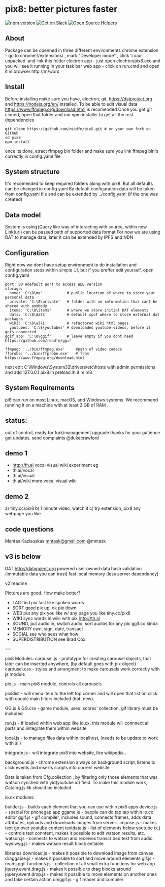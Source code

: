 # pix8: better pictures faster
[![npm version](https://badge.fury.io/js/apollo-client.svg)](https://badge.fury.io/js/apollo-client) [![Get on Slack](https://img.shields.io/badge/slack-join-orange.svg)](http://www.apollostack.com/#slack) [![Open Source Helpers](https://www.codetriage.com/apollographql/apollo-client/badges/users.svg)](https://www.codetriage.com/apollographql/apollo-client)

## About
Package can be openned in three different environments
chrome extension - go to chrome://extensions/ , mark "Developer mode" , click 'Load unpacked' and link this folder
electron app - just open electron/pix8.exe and you will see it running in your task bar
web app - click on run.cmd and open it in browser http://m/word


## Install
Before installing make sure you have, electron, git, https://datproject.org and https://nodejs.org/en/ installed.
To be able to edit visual data https://www.ffmpeg.org/download.html is recomended
Once you got git cloned, open that folder and run npm installer to get all the rest dependencies

    git clone https://github.com/readfm/pix8.git # or your own fork on Github
    cd pix8
    npm install
    
once its done, etract ffmpeg bin folder and make sure you link ffmpeg bin's correctly in config.yaml file
    
## System structure
It's recomended to keep required folders along with pix8. But all defaults can be changed in config.yaml
By default configuration data will be taken from config.yaml file and can be extended by ../config.yaml (if the one was created)

## Data model
System is using jQuery like way of interacting with source, within new Link(url) can be passed path of supported data format
For now we are using DAT to manage data, later it can be extended by IPFS and NDN 

## Configuration
Right now we dont have setup environment to do installation and configuration steps within simple UI,
but if you preffer edit yourself, open config.yaml

    port: 80 #default port to access WEB version
    storage:
      home: 'C:\8\me'           # public location of where to store your personal data
      private: 'C:\8\private'   # folder with an imformation that cant be shared with anybody
      items: 'C:\8\items'       # where we store initial DAT elements
      dats: 'C:\8\dats'         # default spot where to store external dat packages
      wiki: 'C:\8\wiki'         # refactored wiki html pages
      youtubes: 'C:\8\youtubes' # downloaded youtube videos, before it gets converted
    ggif_app: 'C:\8\ggif'       # leave empty if you dont need https://github.com/readfm/ggif

    ffmpeg: '../bin/ffmpeg.exe'     #path of video codecs
    ffprobe: '../bin/ffprobe.exe'   # from https://www.ffmpeg.org/download.html

next edit C:\Windows\System32\drivers\etc\hosts with admin permissions and add
    127.0.0.1	  pix8.lh preload.lh 8 m m8

## System Requirements
pi8 can run on most Linux, macOS, and Windows systems. We recommend running it on a machine with at least 2 GB of RAM .

## status:
out of control, ready for fork/management upgrade
thanks for your patience
get updates, send complaints @dukecrawford

## demo 1
* http://th.ai vocal visual wiki experiment eg
* th.ai/vocal
* th.ai/visual
* th.ai/wiki more vocal visual wiki
  
## demo 2
  a) tiny.cc/pix8
  b) 1 minute video, watch it
  c) try extension, pix8 any webpage you like
  
## code questions
Mantas Kazlauskas mntask@gmail.com @mntask

## v3 is below
DAT http://datproject.org powered user owned data
hash validation (immutable data you can trust)
fast local memory (less server dependency)

v2 readme

Pictures are good. How make better?

* TAG find pix fast like spoken words 
* SORT good pix up, ok pix down
* WEB put any pix you like w/ any page you like tiny.cc/pix8
* WIKI sync words in wiki with pix http://th.ai
* SOUND, put audio in, switch audio, sort audios for any pic ggif.co kinda
* MEMORY own, sign, date, transact
* SOCIAL see who sees what how
* SUPERDISTRIBUTION see Brad Cox

==

pix8 Modules:
carousel.js - prototype for creating carousel objects, that later can be inserted anywhere, (by default goes with pix object)
carousel.css - styles and arrangment to make carousels work correctly with js module

pix.js - main pix8 module, controls all carousels

pix8list - will menu item to the left top corner and will open that list on click with couple main filters included (hot, new).


GG.js & GG.css - game module, uses 'scores' collection, gif library must be included

run.js - if loaded within web app like io.cx, this module will connnect all parts and iintegrate them within website

local.js - to manage files data within localhost, (needs to be update to work with all)

integrate.js - will integrate pix8 into website, like wikipedia..

background.js - chrome extension always on background script, listens to click events and inserts scripts into current website

Data is taken from Cfg.collection , by filtering only those elements that was watson synched with yid(youtube id) field. To make this module work, Catalog.js lib should be included

io.cx modules: 

builder.js - builds each element that you can use within pix8 apps
device.js - special for phonegap app
ggame.js - people can do tap tap within io.cx editor
ggif.js - gif compiler, includes sound, connects frames, adds data attributes, uploads and downloads images from server..
impose.js - makes text go over youtube content
textdata.js - list of elements below youtube
tx.j - controls text conntent, makes it possible to edit watson results, etc.
watson.js - connects to watson and receives transcribed text from audio.
wysiwyg.js - makes watson result block editable

libraries
download.js - makes it possible to download image from canvas
draggable.js - makes it possible to sort and move around elements
gif.js - reads ggif
functions.js - collection of all small extra functions for web app
jquery.event.drag.js - makes it possible to drag blocks around
jquery.event.drop.js - makes it possible to move elements on another ones and take certain action
omggif.js - gif reader and compiler
